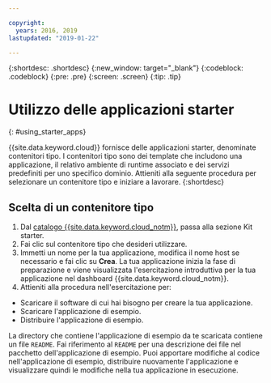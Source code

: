 ```yaml
---

copyright:
  years: 2016, 2019
lastupdated: "2019-01-22"

---
```


{:shortdesc: .shortdesc}
{:new_window: target="_blank"}
{:codeblock: .codeblock}
{:pre: .pre}
{:screen: .screen}
{:tip: .tip}

# Utilizzo delle applicazioni starter
{: #using_starter_apps}

{{site.data.keyword.cloud}} fornisce delle applicazioni starter, denominate contenitori tipo. I contenitori tipo sono dei template che includono una applicazione, il relativo ambiente di runtime associato e dei servizi predefiniti per uno specifico dominio. Attieniti alla seguente procedura per selezionare un contenitore tipo e iniziare a lavorare.
{:shortdesc}

## Scelta di un contenitore tipo

1. Dal [catalogo {{site.data.keyword.cloud_notm}}](https://cloud.ibm.com/catalog/),
passa alla sezione Kit starter.
2. Fai clic sul contenitore tipo che desideri utilizzare.
3. Immetti un nome per la tua applicazione, modifica il nome host se necessario e fai clic su **Crea**. La tua applicazione inizia la fase di preparazione e viene visualizzata l'esercitazione introduttiva per la tua applicazione nel dashboard {{site.data.keyword.cloud_notm}}.
4. Attieniti alla procedura nell'esercitazione per:  
  * Scaricare il software di cui hai bisogno per creare la tua applicazione.
  * Scaricare l'applicazione di esempio.
  * Distribuire l'applicazione di esempio.

La directory che contiene l'applicazione di esempio da te scaricata contiene un file `README`. Fai riferimento al `README` per una descrizione dei file nel pacchetto dell'applicazione di esempio. Puoi apportare modifiche al codice nell'applicazione di esempio, distribuire nuovamente l'applicazione e visualizzare quindi le modifiche nella tua applicazione in esecuzione.
